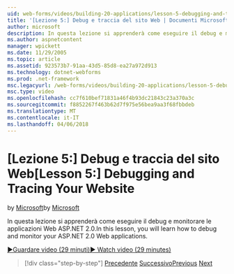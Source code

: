 ```yaml
---
uid: web-forms/videos/building-20-applications/lesson-5-debugging-and-tracing-your-website
title: '[Lezione 5:] Debug e traccia del sito Web | Documenti Microsoft'
author: microsoft
description: In questa lezione si apprenderà come eseguire il debug e monitorare le applicazioni Web ASP.NET 2.0.
ms.author: aspnetcontent
manager: wpickett
ms.date: 11/29/2005
ms.topic: article
ms.assetid: 923573b7-91aa-43d5-85d8-ea27a972d913
ms.technology: dotnet-webforms
ms.prod: .net-framework
msc.legacyurl: /web-forms/videos/building-20-applications/lesson-5-debugging-and-tracing-your-website
msc.type: video
ms.openlocfilehash: cc7f610bef71831a46f4b93dc21843c23a370a3c
ms.sourcegitcommit: f8852267f463b62d7f975e56bea9aa3f68fbbdeb
ms.translationtype: MT
ms.contentlocale: it-IT
ms.lasthandoff: 04/06/2018
---
```

<a name="lesson-5-debugging-and-tracing-your-website"></a><span data-ttu-id="c2c6d-103">[Lezione 5:] Debug e traccia del sito Web</span><span class="sxs-lookup"><span data-stu-id="c2c6d-103">[Lesson 5:] Debugging and Tracing Your Website</span></span>
====================
<span data-ttu-id="c2c6d-104">by [Microsoft](https://github.com/microsoft)</span><span class="sxs-lookup"><span data-stu-id="c2c6d-104">by [Microsoft](https://github.com/microsoft)</span></span>

<span data-ttu-id="c2c6d-105">In questa lezione si apprenderà come eseguire il debug e monitorare le applicazioni Web ASP.NET 2.0.</span><span class="sxs-lookup"><span data-stu-id="c2c6d-105">In this lesson, you will learn how to debug and monitor your ASP.NET 2.0 Web applications.</span></span>

[<span data-ttu-id="c2c6d-106">&#9654;Guardare video (29 minuti)</span><span class="sxs-lookup"><span data-stu-id="c2c6d-106">&#9654; Watch video (29 minutes)</span></span>](https://channel9.msdn.com/Blogs/ASP-NET-Site-Videos/lesson-5-debugging-and-tracing-your-website)

> [!div class="step-by-step"]
> <span data-ttu-id="c2c6d-107">[Precedente](lesson-4-understanding-web-application-state.md)
> [Successivo](lesson-6-working-with-stylesheets-and-master-pages.md)</span><span class="sxs-lookup"><span data-stu-id="c2c6d-107">[Previous](lesson-4-understanding-web-application-state.md)
[Next](lesson-6-working-with-stylesheets-and-master-pages.md)</span></span>
